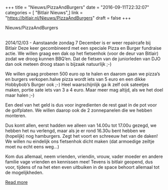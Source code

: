 +++
title = "Nieuws/PizzaAndBurgers"
date = "2016-09-11T22:32:07"
categories = [ "Bitlair Nieuws",]
link = "https://bitlair.nl/Nieuws/PizzaAndBurgers"
draft = false
+++

<div class="mw-content-ltr mw-parser-output" dir="ltr" lang="en"><p><a class="mw-selflink selflink">Nieuws/PizzaAndBurgers</a>
</p></div><div class="mw-content-ltr mw-parser-output" dir="ltr" lang="en"><p><br />
2014/12/03 - Aanstaande zondag 7 December is er weer repaircafe bij Bitlair
Deze keer gecombineerd met een speciale Pizza en Burger fundraise actie.
We willen graag een dak op het fietsenhok (voor de deur van Bitlair) zodat we droog kunnen BBQ’en. Dat de fietsen van de juniorleden van DJO dan ook meteen droog staan is bijzaak natuurlijk&#160;;-)
</p><p>We willen graag proberen 500 euro op te halen en daarom gaan we pizza’s en burgers verkopen.halve pizza wordt iets van 5 euro en een dikke Hobbybob’s Burger ook&#160;;-) Heel waarschijnlijk ga ik zelf ook sateetjes maken, portie sate iets van 3 a 4 euro. Maar meer mag altijd, als we het doel maar halen&#160;;-)
</p><p>Een deel van het geld is dus voor ingredienten de rest gaat in de pot voor de golfplaten. We willen daarop ook de 2 zonnepanelen die we hebben monteren.
</p><p>Dus komt allen, eerst hadden we alleen van 14.00u tot 17.00u gezegd, we hebben het nu verlengd, maar als je er rond 16.30u bent hebben we (hopelijk) nog hamburgers. Zegt het voort en schreeuw het van de daken!
We willen nu eindelijk ons fietsenhok dicht maken (dat armoedige zeiltje moet nu echt eens weg…)
</p><p>Kom dus allemaal, neem vrienden, vriendin, vrouw, vader moeder en andere familie vage vrienden en kennissen mee!
Tevens is bitlair geopend, dus voor, tijdens of na het eten even uitbuiken in de space behoort allemaal tot de mogelijkheden.
</p></div>

[Read more](https://bitlair.nl/Nieuws/PizzaAndBurgers)